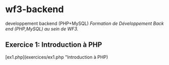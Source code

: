 # wf3-backend
developpement backend (PHP+MySQL)
*Formation de Développement Back end (PHP,MySQL) au sein de WF3.*
## Exercice 1: Introduction à PHP
[ex1.php](exercices/ex1.php "Introduction à PHP)
